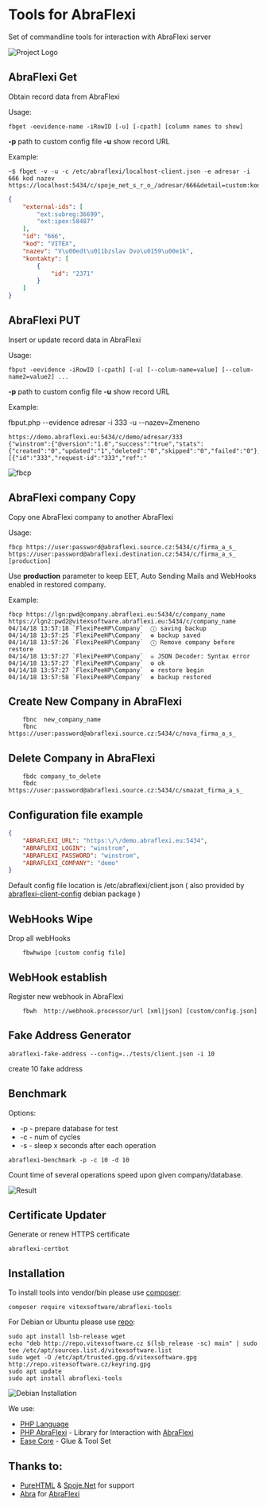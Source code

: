 # Tools for AbraFlexi

Set of commandline tools for interaction with AbraFlexi server

![Project Logo](abraflexitools.png?raw=true)

AbraFlexi Get
-------------

Obtain record data from AbraFlexi


Usage:

    fbget -eevidence-name -iRowID [-u] [-cpath] [column names to show] 

**-p** path to custom config file
**-u** show record URL 

Example:

```shell
~$ fbget -v -u -c /etc/abraflexi/localhost-client.json -e adresar -i 666 kod nazev
https://localhost:5434/c/spoje_net_s_r_o_/adresar/666&detail=custom:kod,nazev
```

```json
{
    "external-ids": [
        "ext:subreg:36699",
        "ext:ipex:58487"
    ],
    "id": "666",
    "kod": "VITEX",
    "nazev": "V\u00edt\u011bzslav Dvo\u0159\u00e1k",
    "kontakty": [
        {
            "id": "2371"
        }
    ]
}
```

AbraFlexi PUT
-------------

Insert or update record data in AbraFlexi

Usage:

    fbput -eevidence -iRowID [-cpath] [-u] [--colum-name=value] [--colum-name2=value2] ...

**-p** path to custom config file
**-u** show record URL 

Example:

fbput.php --evidence adresar -i 333 -u --nazev=Zmeneno

```
https://demo.abraflexi.eu:5434/c/demo/adresar/333
{"winstrom":{"@version":"1.0","success":"true","stats":{"created":"0","updated":"1","deleted":"0","skipped":"0","failed":"0"},"results":[{"id":"333","request-id":"333","ref":"
```

![fbcp](fbcp.svg?raw=true)

AbraFlexi company Copy
---------------------

Copy one AbraFlexi company to another AbraFlexi

Usage:

    fbcp https://user:password@abraflexi.source.cz:5434/c/firma_a_s_  https://user:password@abraflexi.destination.cz:5434/c/firma_a_s_  [production] 

Use **production** parameter to keep EET,  Auto Sending Mails and WebHooks enabled in restored company.

Example:

```
fbcp https://lgn:pwd@company.abraflexi.eu:5434/c/company_name https://lgn2:pwd2@vitexsoftware.abraflexi.eu:5434/c/company_name
04/14/18 13:57:18 `FlexiPeeHP\Company`  ⓘ saving backup
04/14/18 13:57:25 `FlexiPeeHP\Company`  ❁ backup saved
04/14/18 13:57:26 `FlexiPeeHP\Company`  ⓘ Remove company before restore
04/14/18 13:57:27 `FlexiPeeHP\Company`  ☠ JSON Decoder: Syntax error
04/14/18 13:57:27 `FlexiPeeHP\Company`  ⚙ ok
04/14/18 13:57:27 `FlexiPeeHP\Company`  ❁ restore begin
04/14/18 13:57:58 `FlexiPeeHP\Company`  ❁ backup restored
```


Create New Company in AbraFlexi
------------------------------

```
    fbnc  new_company_name
    fbnc  https://user:password@abraflexi.source.cz:5434/c/nova_firma_a_s_
```

Delete Company in AbraFlexi
--------------------------

```
    fbdc company_to_delete
    fbdc https://user:password@abraflexi.source.cz:5434/c/smazat_firma_a_s_
```

Configuration file example
--------------------------

```json
{
    "ABRAFLEXI_URL": "https:\/\/demo.abraflexi.eu:5434",
    "ABRAFLEXI_LOGIN": "winstrom",
    "ABRAFLEXI_PASSWORD": "winstrom",
    "ABRAFLEXI_COMPANY": "demo"
}
```
Default config file location is /etc/abraflexi/client.json ( also provided by [abraflexi-client-config](https://github.com/VitexSoftware/abraflexi-client-config) debian package )

WebHooks Wipe
-------------

Drop all webHooks

```
    fbwhwipe [custom config file] 
```

WebHook establish
-----------------

Register new webhook in AbraFlexi

```
    fbwh  http://webhook.processor/url [xml|json] [custom/config.json]
```

Fake Address Generator
----------------------


```shell
abraflexi-fake-address --config=../tests/client.json -i 10
```

create 10 fake address


Benchmark
---------

Options:

 * -p   - prepare database for test
 * -c   - num of cycles
 * -s   - sleep x seconds after each operation

```shell
abraflexi-benchmark -p -c 10 -d 10
```

Count time of several operations speed upon given company/database.

![Result](benchmark-result.png?raw=true)


Certificate Updater
--------------------

Generate or renew HTTPS certificate

```shell
abraflexi-certbot
```


Installation
------------

To install tools into vendor/bin please use [composer](https://getcomposer.org/):

    composer require vitexsoftware/abraflexi-tools

For Debian or Ubuntu please use [repo](http://vitexsoftware.cz/repos.php):

```shell
sudo apt install lsb-release wget
echo "deb http://repo.vitexsoftware.cz $(lsb_release -sc) main" | sudo tee /etc/apt/sources.list.d/vitexsoftware.list
sudo wget -O /etc/apt/trusted.gpg.d/vitexsoftware.gpg http://repo.vitexsoftware.cz/keyring.gpg
sudo apt update
sudo apt install abraflexi-tools
```

![Debian Installation](https://raw.githubusercontent.com/VitexSoftware/AbraFlexi-Tools/master/debian-screenshot.png "Debian example")

We use:

  * [PHP Language](https://secure.php.net/)
  * [PHP AbraFlexi](https://github.com/Spoje-NET/php-abraflexi) - Library for Interaction with [AbraFlexi](https://abraflexi.eu/)
  * [Ease Core](https://github.com/VitexSoftware/php-ease-core) - Glue & Tool Set 

Thanks to:
----------

 * [PureHTML](https://purehtml.cz/) & [Spoje.Net]( https://spoje.net/ )  for support
 * [Abra](https://abra.eu) for [AbraFlexi](https://abraflexi.eu/)
